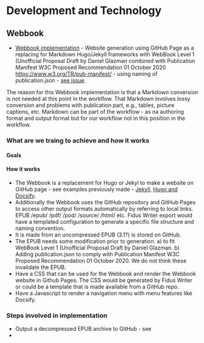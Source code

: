 # Development and Technology

## Webbook

  - [Webbook implementation](development.md#webbook) - Website generation using GitHub Page as a replacing for Markdown Hugo/Jekyll frameworks with WebBook Level 1 (Unofficial Proposal Draft by Daniel Glazman combined with Publication Manifest W3C Proposed Recommendation 01 October 2020 https://www.w3.org/TR/pub-manifest/ - using naming of publication.json - [see issue](https://github.com/Health-Sprints/obp/issues/3).

  The reason for this Webbook implementation is that a Markdown conversion is not needed at this point in the workflow. That Markdown involves lossy conversion and problems with publication part, e.g., tables, picture captions, etc. Markdown can be part of the workflow - as na authoring format and output format but for our workflow not in this position in the workflow.
  
### What are we traing to achieve and how it works

#### Goals



#### How it works

  - The Webbook is a replacement for Hugo or Jekyl to make a website on GitHub page - see examples previously made - [Jekyll](https://akademie-oeffentliches-gesundheitswesen.github.io/krisenmanagment/), [Hugo and Docsify](https://independent-sage.github.io/Should-Schools-Reopen/#/).
  - Additionally the Webbook uses the GitHub repository and GitHub Pages to access other output formats automatically by referring to local links. EPUB /epub/ /pdf/ /pod/ /source/ /html/ etc. Fidus Writer export would have a templated configuration to generate a specific file structure and naming convention.
  - It is made from an uncompressed EPUB (3.1?) is stored on GitHub. 
  - The EPUB needs some modification prior to generation. a) to fit WebBook Level 1 (Unofficial Proposal Draft by Daniel Glazman. b) Adding publication.json to comply with Publication Manifest W3C Proposed Recommendation 01 October 2020. We do not think these invalidate the EPUB.
  - Have a CSS that can be used for the Webbook and render the Webbook website in Github Pages. The CSS would be generated by Fidus Writer or could be a template that is made available from a GitHub repo.
  - Have a Javascript to render a navigation menu with menu features like Docsify.
  
### Steps involved in implementation

  - Output a decompressed EPUB archive to GitHub - see
  - 
